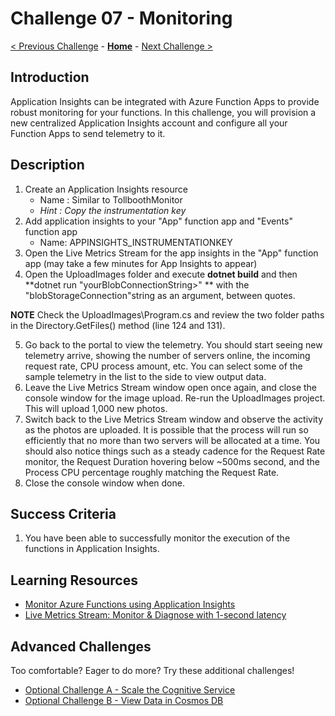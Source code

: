 # Challenge 07 - Monitoring

[< Previous Challenge](./Challenge-06.md) - **[Home](../README.md)** - [Next Challenge >](./Challenge-08.md)

## Introduction

Application Insights can be integrated with Azure Function Apps to provide robust monitoring for your functions. In this challenge, you will provision a new centralized Application Insights account and configure all your Function Apps to send telemetry to it.

## Description

1. Create an Application Insights resource
    * Name : Similar to TollboothMonitor
    * _Hint : Copy the instrumentation key_
2. Add application insights to your &quot;App&quot; function app and &quot;Events&quot; function app
    * Name: APPINSIGHTS\_INSTRUMENTATIONKEY
3. Open the Live Metrics Stream for the app insights in the &quot;App&quot; function app (may take a few minutes for App Insights to appear)
4. Open the UploadImages folder and execute **dotnet build** and then **dotnet run "yourBlobConnectionString>" ** with the &quot;blobStorageConnection&quot;string as an argument, between quotes.

**NOTE** Check the UploadImages\Program.cs and review the two folder paths in the Directory.GetFiles() method (line 124 and 131). 

5. Go back to the portal to view the telemetry.  You should start seeing new telemetry arrive, showing the number of servers online, the incoming request rate, CPU process amount, etc. You can select some of the sample telemetry in the list to the side to view output data.
6. Leave the Live Metrics Stream window open once again, and close the console window for the image upload. Re-run the UploadImages project. This will upload 1,000 new photos.
7. Switch back to the Live Metrics Stream window and observe the activity as the photos are uploaded. It is possible that the process will run so efficiently that no more than two servers will be allocated at a time. You should also notice things such as a steady cadence for the Request Rate monitor, the Request Duration hovering below ~500ms second, and the Process CPU percentage roughly matching the Request Rate.
8. Close the console window when done.

## Success Criteria

1. You have been able to successfully monitor the execution of the functions in Application Insights.

## Learning Resources

- [Monitor Azure Functions using Application Insights](https://docs.microsoft.com/azure/azure-functions/functions-monitoring)
- [Live Metrics Stream: Monitor & Diagnose with 1-second latency](https://docs.microsoft.com/azure/application-insights/app-insights-live-stream)

## Advanced Challenges

Too comfortable?  Eager to do more?  Try these additional challenges!

- [Optional Challenge A - Scale the Cognitive Service](./Challenge-07A.md)
- [Optional Challenge B - View Data in Cosmos DB](./Challenge-07B.md)
